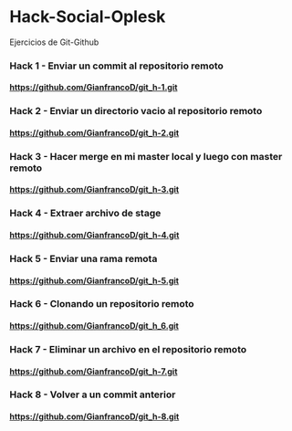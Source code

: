 # Hack-Social-Oplesk
Ejercicios de Git-Github

### Hack 1 - Enviar un commit al repositorio remoto
#### https://github.com/GianfrancoD/git_h-1.git

### Hack 2 - Enviar un directorio vacio al repositorio remoto
#### https://github.com/GianfrancoD/git_h-2.git

### Hack 3 - Hacer merge en mi master local y luego con master remoto
#### https://github.com/GianfrancoD/git_h-3.git

### Hack 4 - Extraer archivo de stage
#### https://github.com/GianfrancoD/git_h-4.git

### Hack 5 - Enviar una rama remota
#### https://github.com/GianfrancoD/git_h-5.git

### Hack 6 - Clonando un repositorio remoto
#### https://github.com/GianfrancoD/git_h_6.git

### Hack 7 - Eliminar un archivo en el repositorio remoto
#### https://github.com/GianfrancoD/git_h-7.git

### Hack 8 - Volver a un commit anterior
#### https://github.com/GianfrancoD/git_h-8.git
